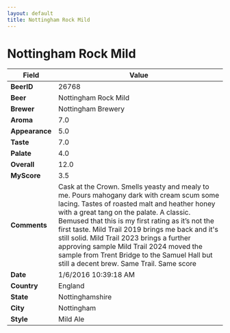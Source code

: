 ```yaml
---
layout: default
title: Nottingham Rock Mild
---
```


# Nottingham Rock Mild

| Field         | Value     |
|---------------|-----------|
| **BeerID** | 26768 |
| **Beer** | Nottingham Rock Mild |
| **Brewer** | Nottingham Brewery |
| **Aroma** | 7.0 |
| **Appearance** | 5.0 |
| **Taste** | 7.0 |
| **Palate** | 4.0 |
| **Overall** | 12.0 |
| **MyScore** | 3.5 |
| **Comments** | Cask at the Crown. Smells yeasty and mealy to me. Pours mahogany dark with cream scum some lacing. Tastes of roasted malt and heather honey with a great tang on the palate. A classic. Bemused that this is my first rating as it’s not the first taste. Mild Trail 2019 brings me back and it's still solid. Mild Trail 2023 brings a further approving sample Mild Trail 2024 moved the sample from Trent Bridge to the Samuel Hall but still a decent brew. Same Trail. Same score |
| **Date** | 1/6/2016 10:39:18 AM |
| **Country** | England |
| **State** | Nottinghamshire |
| **City** | Nottingham |
| **Style** | Mild Ale |
